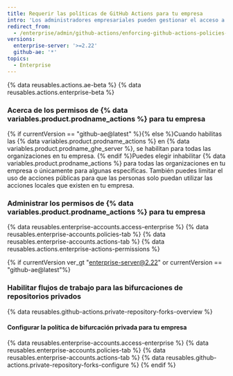 ```yaml
---
title: Requerir las políticas de GitHub Actions para tu empresa
intro: 'Los administradores empresariales pueden gestionar el acceso a {% data variables.product.prodname_actions %} en una empresa.'
redirect_from:
  - /enterprise/admin/github-actions/enforcing-github-actions-policies-for-your-enterprise
versions:
  enterprise-server: '>=2.22'
  github-ae: '*'
topics:
  - Enterprise
---
```


{% data reusables.actions.ae-beta %}
{% data reusables.actions.enterprise-beta %}

### Acerca de los permisos de {% data variables.product.prodname_actions %} para tu empresa

{% if currentVersion == "github-ae@latest" %}{% else %}Cuando habilitas las {% data variables.product.prodname_actions %} en {% data variables.product.prodname_ghe_server %}, se habilitan para todas las organizaciones en tu empresa. {% endif %}Puedes elegir inhabilitar {% data variables.product.prodname_actions %} para todas las organizaciones en tu empresa o únicamente para algunas específicas. También puedes limitar el uso de acciones públicas para que las personas solo puedan utilizar las acciones locales que existen en tu empresa.

### Administrar los permisos de {% data variables.product.prodname_actions %} para tu empresa

{% data reusables.enterprise-accounts.access-enterprise %}
{% data reusables.enterprise-accounts.policies-tab %}
{% data reusables.enterprise-accounts.actions-tab %}
{% data reusables.actions.enterprise-actions-permissions %}

{% if currentVersion ver_gt "enterprise-server@2.22" or currentVersion == "github-ae@latest"%}
### Habilitar flujos de trabajo para las bifurcaciones de repositorios privados

{% data reusables.github-actions.private-repository-forks-overview %}

#### Configurar la política de bifurcación privada para tu empresa

{% data reusables.enterprise-accounts.access-enterprise %}
{% data reusables.enterprise-accounts.policies-tab %}
{% data reusables.enterprise-accounts.actions-tab %}
{% data reusables.github-actions.private-repository-forks-configure %}
{% endif %}
